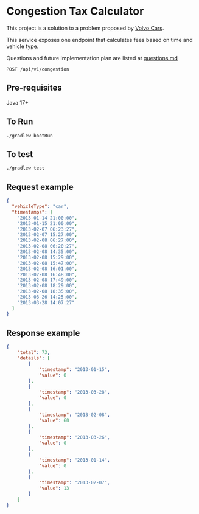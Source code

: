 
# Congestion Tax Calculator

This project is a solution to a problem proposed by [Volvo Cars](https://github.com/volvo-cars/congestion-tax-calculator/blob/main/ASSIGNMENT.md).

This service exposes one endpoint that calculates fees based on time and vehicle type.

Questions and future implementation plan are listed at [questions.md](questions.md)

```
POST /api/v1/congestion
```

## Pre-requisites

Java 17+

## To Run

```shell
./gradlew bootRun
```

## To test

```shell
./gradlew test
```

## Request example

```json
{
  "vehicleType": "car",
  "timestamps": [
    "2013-01-14 21:00:00",
    "2013-01-15 21:00:00",
    "2013-02-07 06:23:27",
    "2013-02-07 15:27:00",
    "2013-02-08 06:27:00",
    "2013-02-08 06:20:27",
    "2013-02-08 14:35:00",
    "2013-02-08 15:29:00",
    "2013-02-08 15:47:00",
    "2013-02-08 16:01:00",
    "2013-02-08 16:48:00",
    "2013-02-08 17:49:00",
    "2013-02-08 18:29:00",
    "2013-02-08 18:35:00",
    "2013-03-26 14:25:00",
    "2013-03-28 14:07:27"
  ]
}
```

## Response example

```json
{
    "total": 73,
    "details": [
        {
            "timestamp": "2013-01-15",
            "value": 0
        },
        {
            "timestamp": "2013-03-28",
            "value": 0
        },
        {
            "timestamp": "2013-02-08",
            "value": 60
        },
        {
            "timestamp": "2013-03-26",
            "value": 0
        },
        {
            "timestamp": "2013-01-14",
            "value": 0
        },
        {
            "timestamp": "2013-02-07",
            "value": 13
        }
    ]
}
```
